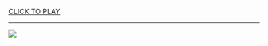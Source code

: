 
<a href="https://premium76.site?title=one_piece_game_unblocked&ref=13M">CLICK TO PLAY</a></h3>
<hr>

<a href="https://premium76.site?title=one_piece_game_unblocked&ref=13M"><img src="https://clearcache.store/games.png"></a>


